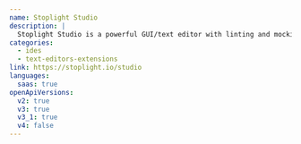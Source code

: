 ```yaml
---
name: Stoplight Studio
description: |
  Stoplight Studio is a powerful GUI/text editor with linting and mocking built right in. The desktop version has been discontinued, but it runs in the browser, powered by your existing GitHub, GitLab, or BitBucket repos.
categories:
  - ides
  - text-editors-extensions
link: https://stoplight.io/studio
languages:
  saas: true
openApiVersions:
  v2: true
  v3: true
  v3_1: true
  v4: false
---
```

